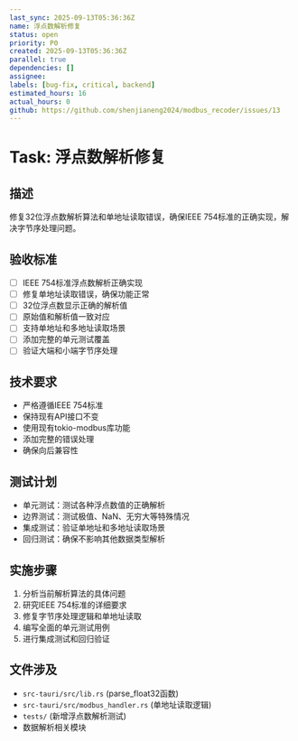 ```yaml
---
last_sync: 2025-09-13T05:36:36Z
name: 浮点数解析修复
status: open
priority: P0
created: 2025-09-13T05:36:36Z
parallel: true
dependencies: []
assignee: 
labels: [bug-fix, critical, backend]
estimated_hours: 16
actual_hours: 0
github: https://github.com/shenjianeng2024/modbus_recoder/issues/13
---
```


# Task: 浮点数解析修复

## 描述
修复32位浮点数解析算法和单地址读取错误，确保IEEE 754标准的正确实现，解决字节序处理问题。

## 验收标准
- [ ] IEEE 754标准浮点数解析正确实现
- [ ] 修复单地址读取错误，确保功能正常
- [ ] 32位浮点数显示正确的解析值
- [ ] 原始值和解析值一致对应
- [ ] 支持单地址和多地址读取场景
- [ ] 添加完整的单元测试覆盖
- [ ] 验证大端和小端字节序处理

## 技术要求
- 严格遵循IEEE 754标准
- 保持现有API接口不变
- 使用现有tokio-modbus库功能
- 添加完整的错误处理
- 确保向后兼容性

## 测试计划
- 单元测试：测试各种浮点数值的正确解析
- 边界测试：测试极值、NaN、无穷大等特殊情况
- 集成测试：验证单地址和多地址读取场景
- 回归测试：确保不影响其他数据类型解析

## 实施步骤
1. 分析当前解析算法的具体问题
2. 研究IEEE 754标准的详细要求
3. 修复字节序处理逻辑和单地址读取
4. 编写全面的单元测试用例
5. 进行集成测试和回归验证

## 文件涉及
- `src-tauri/src/lib.rs` (parse_float32函数)
- `src-tauri/src/modbus_handler.rs` (单地址读取逻辑)
- `tests/` (新增浮点数解析测试)
- 数据解析相关模块